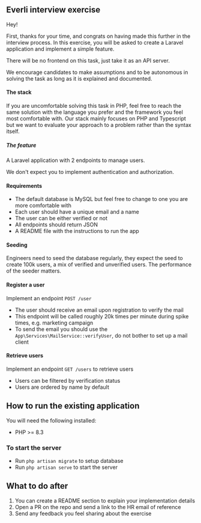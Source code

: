## Everli interview exercise
Hey!

First, thanks for your time, and congrats on having made this further in the interview process.
In this exercise, you will be asked to create a Laravel application and implement a simple feature.

There will be no frontend on this task, just take it as an API server.

We encourage candidates to make assumptions and to be autonomous in solving the task as long as it is explained and documented.

#### The stack

If you are uncomfortable solving this task in PHP, feel free to reach the same solution with the language you prefer and the framework you feel most comfortable with.
Our stack mainly focuses on PHP and Typescript but we want to evaluate your approach to a problem rather than the syntax itself.

##### The feature

A Laravel application with 2 endpoints to manage users.

We don't expect you to implement authentication and authorization.

#### Requirements 
- The default database is MySQL but feel free to change to one you are more comfortable with
- Each user should have a unique email and a name
- The user can be either verified or not
- All endpoints should return JSON
- A README file with the instructions to run the app

#### Seeding
Engineers need to seed the database regularly, they expect the seed to create 100k users, a mix of verified and unverified users.
The performance of the seeder matters.

#### Register a user
Implement an endpoint `POST /user` 
- The user should receive an email upon registration to verify the mail
- This endpoint will be called roughly 20k times per minute during spike times, e.g. marketing campaign
- To send the email you should use the `App\Services\MailService::verifyUser`, do not bother to set up a mail client

#### Retrieve users
Implement an endpoint `GET /users` to retrieve users
- Users can be filtered by verification status
- Users are ordered by name by default

## How to run the existing application

You will need the following installed:

- PHP >= 8.3

### To start the server

- Run `php artisan migrate` to setup database
- Run `php artisan serve` to start the server

## What to do after
1. You can create a README section to explain your implementation details
2. Open a PR on the repo and send a link to the HR email of reference
3. Send any feedback you feel sharing about the exercise
